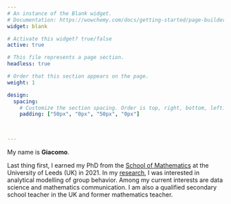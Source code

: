 ```yaml
---
# An instance of the Blank widget.
# Documentation: https://wowchemy.com/docs/getting-started/page-builder/
widget: blank

# Activate this widget? true/false
active: true

# This file represents a page section.
headless: true

# Order that this section appears on the page.
weight: 1

design:
  spacing:
    # Customize the section spacing. Order is top, right, bottom, left.
    padding: ["50px", "0px", "50px", "0px"]
    


---
```


My name is **Giacomo**.  

Last thing first, I earned my PhD from the [School of Mathematics](https://eps.leeds.ac.uk/maths-research-innovation) at the University of Leeds (UK) in 2021. In my [research](https://etheses.whiterose.ac.uk/28836/), I was interested in analytical modelling of group behavior. Among my current interests are data science and mathematics communication. I am also a qualified secondary school teacher in the UK and former mathematics teacher.

<!--- [Explore similar templates](https://wowchemy.com/templates/)

**Over 500,000 [Amazing Websites](https://wowchemy.com/) have Already Been Built with Wowchemy**

**[Join](https://wowchemy.com/templates/) the Most Empowered Hugo Community**

{{% callout note %}}
This homepage section is an example of adding [elements](https://wowchemy.com/docs/content/writing-markdown-latex/) to the [*Blank* widget](https://wowchemy.com/docs/getting-started/page-builder/).

Backgrounds can be applied to any section. Here, the *background* option is set give an *image parallax* effect.
{{% /callout %}} ---!>
